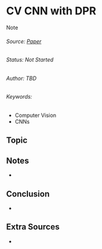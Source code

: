 # CV CNN with DPR
> [!NOTE]
> ###### Source: [Paper](<../Sources/CNNs with DPR on FPGA based SoC.pdf>)
> ###### Status: Not Started
> ###### Author: TBD
> ###### Keywords: 
>   - Computer Vision
>   - CNNs

## Topic

## Notes
- 

## Conclusion
- 

## Extra Sources
- 


